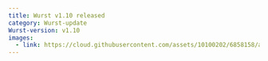 ```yaml
---
title: Wurst v1.10 released
category: Wurst-update
Wurst-version: v1.10
images:
  - link: https://cloud.githubusercontent.com/assets/10100202/6858158/af1875ce-d40c-11e4-88ce-eabb470018a4.jpg
---
```

